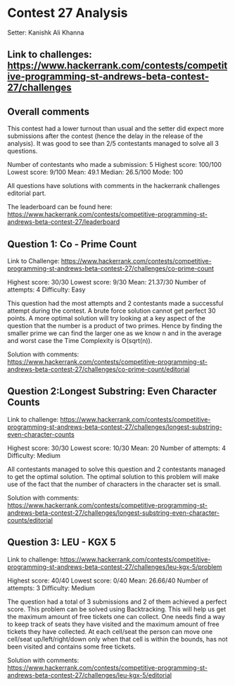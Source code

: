# Contest 27 Analysis 

Setter: Kanishk Ali Khanna

## Link to challenges: https://www.hackerrank.com/contests/competitive-programming-st-andrews-beta-contest-27/challenges

## Overall comments

This contest had a lower turnout than usual and the setter did expect more submissions after the contest (hence the delay in the release of the analysis). It was good to see than 2/5 contestants managed to solve all 3 questions. 

Number of contestants who made a submission: 5
Highest score: 100/100
Lowest score: 9/100
Mean: 49.1
Median: 26.5/100
Mode: 100

All questions have solutions with comments in the hackerrank challenges editorial part. 

The leaderboard can be found here: https://www.hackerrank.com/contests/competitive-programming-st-andrews-beta-contest-27/leaderboard


## Question 1: Co - Prime Count

Link to Challenge: https://www.hackerrank.com/contests/competitive-programming-st-andrews-beta-contest-27/challenges/co-prime-count

Highest score: 30/30 
Lowest score: 9/30 
Mean: 21.37/30
Number of attempts: 4
Difficulty: Easy

This question had the most attempts and 2 contestants made a successful attempt during the contest. A brute force solution cannot get perfect 30 points. A more optimal solution will try looking at a key aspect of the question that the number is a product of two primes. Hence by finding the smaller prime we can find the larger one as we know n and in the average and worst case the Time Complexity is O(sqrt(n)).

Solution with comments: https://www.hackerrank.com/contests/competitive-programming-st-andrews-beta-contest-27/challenges/co-prime-count/editorial


## Question 2:Longest Substring: Even Character Counts

Link to challenge: https://www.hackerrank.com/contests/competitive-programming-st-andrews-beta-contest-27/challenges/longest-substring-even-character-counts


Highest score: 30/30 
Lowest score: 10/30
Mean: 20
Number of attempts: 4
Difficulty: Medium  

All contestants managed to solve this question and 2 contestants managed to get the optimal solution. The optimal solution to this problem will make use of the fact that the number of characters in the character set is small.

Solution with comments: https://www.hackerrank.com/contests/competitive-programming-st-andrews-beta-contest-27/challenges/longest-substring-even-character-counts/editorial



## Question 3: LEU - KGX 5

Link to challenge: https://www.hackerrank.com/contests/competitive-programming-st-andrews-beta-contest-27/challenges/leu-kgx-5/problem

Highest score: 40/40 
Lowest score: 0/40
Mean: 26.66/40
Number of attempts: 3
Difficulty: Medium 

The question had a total of 3 submissions and 2 of them achieved a perfect score. This problem can be solved using Backtracking. This will help us get the maximum amount of free tickets one can collect. One needs find a way to keep track of seats they have visited and the maximum amount of free tickets they have collected. At each cell/seat the person can move one cell/seat up/left/right/down only when that cell is within the bounds, has not been visited and contains some free tickets.

Solution with comments: https://www.hackerrank.com/contests/competitive-programming-st-andrews-beta-contest-27/challenges/leu-kgx-5/editorial
